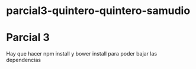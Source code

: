 # parcial3-quintero-quintero-samudio
#  Parcial 3
Hay que hacer npm install y bower install para poder bajar las dependencias
